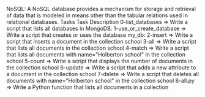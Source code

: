 NoSQL: A NoSQL database provides a mechanism for storage and retrieval of data that is modeled in means other than the tabular relations used in relational databases.
Tasks
Task 	Description
0-list_databases =>	Write a script that lists all databases in MongoDB.
1-use_or_create_database =>	Write a script that creates or uses the database my_db:
2-insert =>	Write a script that inserts a document in the collection school
3-all =>	Write a script that lists all documents in the collection school
4-match =>	Write a script that lists all documents with name="Holberton school" in the collection school
5-count =>	Write a script that displays the number of documents in the collection school
6-update =>	Write a script that adds a new attribute to a document in the collection school
7-delete =>	Write a script that deletes all documents with name="Holberton school" in the collection school
8-all.py =>	Write a Python function that lists all documents in a collection

